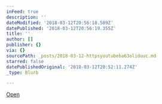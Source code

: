 ```yaml
---
inFeed: true
description: ''
dateModified: '2018-03-12T20:56:18.589Z'
datePublished: '2018-03-12T20:56:19.355Z'
title: ''
author: []
publisher: {}
via: {}
sourcePath: _posts/2018-03-12-httpsyoutubeba63oliduuc.md
starred: false
datePublishedOriginal: '2018-03-12T20:52:11.274Z'
_type: Blurb

---
```

[Open][0]

[0]: https://www.youtube.com/embed/Ba63OliduUc